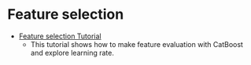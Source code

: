 # Feature selection
* [Feature selection Tutorial](eval_tutorial.ipynb)
    * This tutorial shows how to make feature evaluation with CatBoost and explore learning rate.
